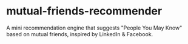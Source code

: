 # mutual-friends-recommender
A mini recommendation engine that suggests "People You May Know" based on mutual friends, inspired by LinkedIn &amp; Facebook.
